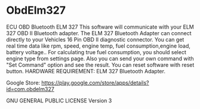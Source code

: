 ObdElm327
=========

ECU OBD Bluetooth ELM 327
This software will communicate with your ELM 327 OBD II Bluetooth adapter.
The ELM 327 Bluetooth Adapter can connect directly to your Vehicles 16 Pin OBD II diagnostic connector.
You can get real time data like rpm, speed, engine temp, fuel consumption,engine load, battery voltage..
For calculating true fuel consumption, you should select engine type from settings page.
Also you can send your own command with "Set Command" option and see the result.
You can reset software with reset button.
HARDWARE REQUIREMENT: ELM 327 Bluetooth Adapter.

Google Store:
https://play.google.com/store/apps/details?id=com.obdelm327

GNU GENERAL PUBLIC LICENSE Version 3

